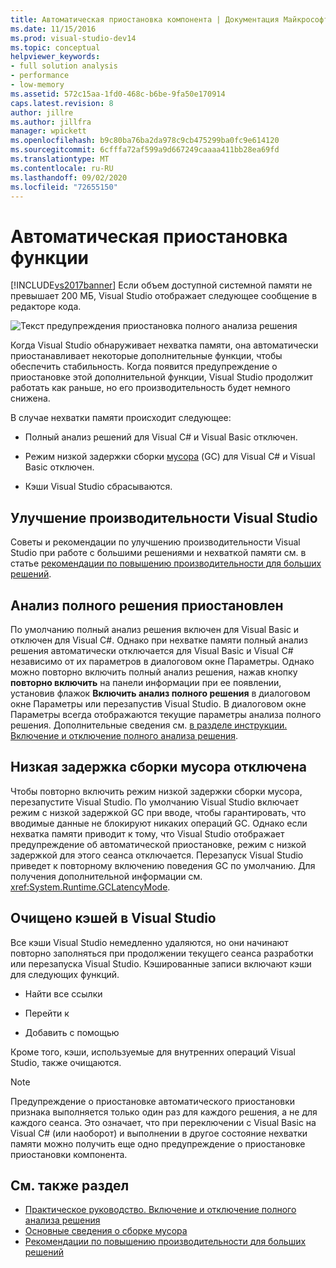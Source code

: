 ```yaml
---
title: Автоматическая приостановка компонента | Документация Майкрософт
ms.date: 11/15/2016
ms.prod: visual-studio-dev14
ms.topic: conceptual
helpviewer_keywords:
- full solution analysis
- performance
- low-memory
ms.assetid: 572c15aa-1fd0-468c-b6be-9fa50e170914
caps.latest.revision: 8
author: jillre
ms.author: jillfra
manager: wpickett
ms.openlocfilehash: b9c80ba76ba2da978c9cb475299ba0fc9e614120
ms.sourcegitcommit: 6cfffa72af599a9d667249caaaa411bb28ea69fd
ms.translationtype: MT
ms.contentlocale: ru-RU
ms.lasthandoff: 09/02/2020
ms.locfileid: "72655150"
---
```

# <a name="automatic-feature-suspension"></a>Автоматическая приостановка функции
[!INCLUDE[vs2017banner](../includes/vs2017banner.md)]
Если объем доступной системной памяти не превышает 200 МБ, Visual Studio отображает следующее сообщение в редакторе кода.

 ![Текст предупреждения приостановка полного анализа решения](../code-quality/media/fsa-alert.png "FSA_Alert")

 Когда Visual Studio обнаруживает нехватка памяти, она автоматически приостанавливает некоторые дополнительные функции, чтобы обеспечить стабильность. Когда появится предупреждение о приостановке этой дополнительной функции, Visual Studio продолжит работать как раньше, но его производительность будет немного снижена.

 В случае нехватки памяти происходит следующее:

- Полный анализ решений для Visual C# и Visual Basic отключен.

- Режим низкой задержки сборки [мусора](https://msdn.microsoft.com/library/22b6cb97-0c80-4eeb-a2cf-5ed7655e37f9) (GC) для Visual C# и Visual Basic отключен.

- Кэши Visual Studio сбрасываются.

## <a name="improve-visual-studio-performance"></a>Улучшение производительности Visual Studio
 Советы и рекомендации по улучшению производительности Visual Studio при работе с большими решениями и нехваткой памяти см. в статье [рекомендации по повышению производительности для больших решений](https://github.com/dotnet/roslyn/wiki/Performance-considerations-for-large-solutions).

## <a name="full-solution-analysis-suspended"></a>Анализ полного решения приостановлен
 По умолчанию полный анализ решения включен для Visual Basic и отключен для Visual C#. Однако при нехватке памяти полный анализ решения автоматически отключается для Visual Basic и Visual C# независимо от их параметров в диалоговом окне Параметры. Однако можно повторно включить полный анализ решения, нажав кнопку **повторно включить** на панели информации при ее появлении, установив флажок **Включить анализ полного решения** в диалоговом окне Параметры или перезапустив Visual Studio. В диалоговом окне Параметры всегда отображаются текущие параметры анализа полного решения. Дополнительные сведения см. [в разделе инструкции. Включение и отключение полного анализа решения](../code-quality/how-to-enable-and-disable-full-solution-analysis-for-managed-code.md).

## <a name="gc-low-latency-disabled"></a>Низкая задержка сборки мусора отключена
 Чтобы повторно включить режим низкой задержки сборки мусора, перезапустите Visual Studio.  По умолчанию Visual Studio включает режим с низкой задержкой GC при вводе, чтобы гарантировать, что вводимые данные не блокируют никаких операций GC. Однако если нехватка памяти приводит к тому, что Visual Studio отображает предупреждение об автоматической приостановке, режим с низкой задержкой для этого сеанса отключается. Перезапуск Visual Studio приведет к повторному включению поведения GC по умолчанию. Для получения дополнительной информации см. <xref:System.Runtime.GCLatencyMode>.

## <a name="visual-studio-caches-flushed"></a>Очищено кэшей в Visual Studio

Все кэши Visual Studio немедленно удаляются, но они начинают повторно заполняться при продолжении текущего сеанса разработки или перезапуска Visual Studio. Кэшированные записи включают кэши для следующих функций.

- Найти все ссылки

- Перейти к

- Добавить с помощью

Кроме того, кэши, используемые для внутренних операций Visual Studio, также очищаются.

> [!NOTE]
> Предупреждение о приостановке автоматического приостановки признака выполняется только один раз для каждого решения, а не для каждого сеанса. Это означает, что при переключении с Visual Basic на Visual C# (или наоборот) и выполнении в другое состояние нехватки памяти можно получить еще одно предупреждение о приостановке приостановки компонента.

## <a name="see-also"></a>См. также раздел

- [Практическое руководство. Включение и отключение полного анализа решения](../code-quality/how-to-enable-and-disable-full-solution-analysis-for-managed-code.md)
- [Основные сведения о сборке мусора](https://msdn.microsoft.com/library/67c5a20d-1be1-4ea7-8a9a-92b0b08658d2)
- [Рекомендации по повышению производительности для больших решений](https://github.com/dotnet/roslyn/wiki/Performance-considerations-for-large-solutions)